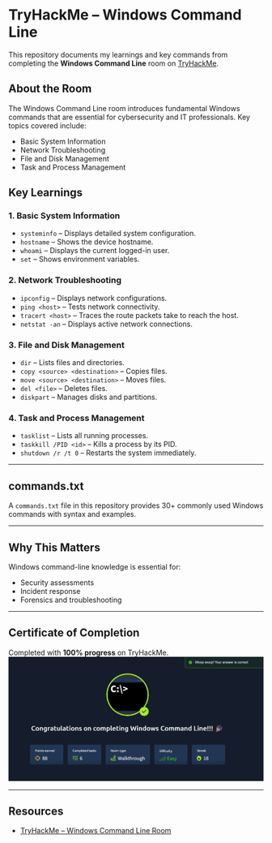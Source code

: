 # TryHackMe – Windows Command Line

This repository documents my learnings and key commands from completing the **Windows Command Line** room on [TryHackMe](https://tryhackme.com/room/windowscommandline).

## About the Room
The Windows Command Line room introduces fundamental Windows commands that are essential for cybersecurity and IT professionals. Key topics covered include:
- Basic System Information
- Network Troubleshooting
- File and Disk Management
- Task and Process Management

## Key Learnings

### 1. Basic System Information
- `systeminfo` – Displays detailed system configuration.
- `hostname` – Shows the device hostname.
- `whoami` – Displays the current logged-in user.
- `set` – Shows environment variables.

### 2. Network Troubleshooting
- `ipconfig` – Displays network configurations.
- `ping <host>` – Tests network connectivity.
- `tracert <host>` – Traces the route packets take to reach the host.
- `netstat -an` – Displays active network connections.

### 3. File and Disk Management
- `dir` – Lists files and directories.
- `copy <source> <destination>` – Copies files.
- `move <source> <destination>` – Moves files.
- `del <file>` – Deletes files.
- `diskpart` – Manages disks and partitions.

### 4. Task and Process Management
- `tasklist` – Lists all running processes.
- `taskkill /PID <id>` – Kills a process by its PID.
- `shutdown /r /t 0` – Restarts the system immediately.

---

## commands.txt
A `commands.txt` file in this repository provides 30+ commonly used Windows commands with syntax and examples.

---

## Why This Matters
Windows command-line knowledge is essential for:
- Security assessments
- Incident response
- Forensics and troubleshooting

---

## Certificate of Completion
Completed with **100% progress** on TryHackMe.
![Room Completion](https://github.com/MayankQuery/tryhackme-writeups/blob/main/windows-command-line/images/windows-command-line-completion.png)

---

## Resources
- [TryHackMe – Windows Command Line Room](https://tryhackme.com/room/windowscommandline)
